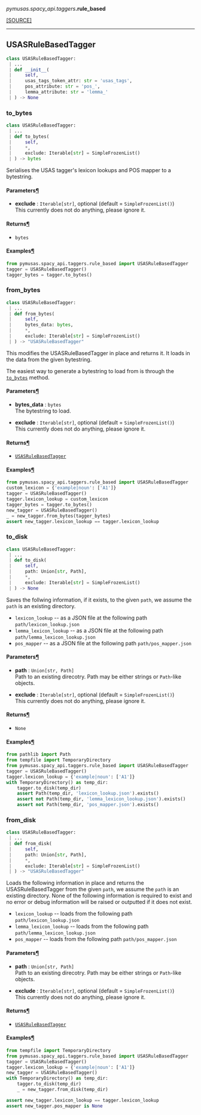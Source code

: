 <div className="source-div">
 <p><i>pymusas</i><i>.spacy_api</i><i>.taggers</i><strong>.rule_based</strong></p>
 <p><a className="sourcelink" href="https://github.com/UCREL/pymusas/blob/main/pymusas/spacy_api/taggers/rule_based.py">[SOURCE]</a></p>
</div>
<div></div>

---

<a id="pymusas.spacy_api.taggers.rule_based.USASRuleBasedTagger"></a>

## USASRuleBasedTagger

```python
class USASRuleBasedTagger:
 | ...
 | def __init__(
 |     self,
 |     usas_tags_token_attr: str = 'usas_tags',
 |     pos_attribute: str = 'pos_',
 |     lemma_attribute: str = 'lemma_'
 | ) -> None
```

<a id="pymusas.spacy_api.taggers.rule_based.USASRuleBasedTagger.to_bytes"></a>

### to\_bytes

```python
class USASRuleBasedTagger:
 | ...
 | def to_bytes(
 |     self,
 |     *,
 |     exclude: Iterable[str] = SimpleFrozenList()
 | ) -> bytes
```

Serialises the USAS tagger's lexicon lookups and POS mapper to a bytestring.

<h4 id="to_bytes.parameters">Parameters<a className="headerlink" href="#to_bytes.parameters" title="Permanent link">&para;</a></h4>


- __exclude__ : `Iterable[str]`, optional (default = `SimpleFrozenList()`) <br/>
    This currently does not do anything, please ignore it.

<h4 id="to_bytes.returns">Returns<a className="headerlink" href="#to_bytes.returns" title="Permanent link">&para;</a></h4>


- `bytes` <br/>

<h4 id="to_bytes.examples">Examples<a className="headerlink" href="#to_bytes.examples" title="Permanent link">&para;</a></h4>


```python
from pymusas.spacy_api.taggers.rule_based import USASRuleBasedTagger
tagger = USASRuleBasedTagger()
tagger_bytes = tagger.to_bytes()
```

<a id="pymusas.spacy_api.taggers.rule_based.USASRuleBasedTagger.from_bytes"></a>

### from\_bytes

```python
class USASRuleBasedTagger:
 | ...
 | def from_bytes(
 |     self,
 |     bytes_data: bytes,
 |     *,
 |     exclude: Iterable[str] = SimpleFrozenList()
 | ) -> "USASRuleBasedTagger"
```

This modifies the USASRuleBasedTagger in place and returns it. It loads
in the data from the given bytestring.

The easiest way to generate a bytestring to load from is through the
[`to_bytes`](#to_bytes) method.

<h4 id="from_bytes.parameters">Parameters<a className="headerlink" href="#from_bytes.parameters" title="Permanent link">&para;</a></h4>


- __bytes\_data__ : `bytes` <br/>
    The bytestring to load.

- __exclude__ : `Iterable[str]`, optional (default = `SimpleFrozenList()`) <br/>
    This currently does not do anything, please ignore it.

<h4 id="from_bytes.returns">Returns<a className="headerlink" href="#from_bytes.returns" title="Permanent link">&para;</a></h4>


- [`USASRuleBasedTagger`](#usasrulebasedtagger) <br/>

<h4 id="from_bytes.examples">Examples<a className="headerlink" href="#from_bytes.examples" title="Permanent link">&para;</a></h4>


```python
from pymusas.spacy_api.taggers.rule_based import USASRuleBasedTagger
custom_lexicon = {'example|noun': ['A1']}
tagger = USASRuleBasedTagger()
tagger.lexicon_lookup = custom_lexicon
tagger_bytes = tagger.to_bytes()
new_tagger = USASRuleBasedTagger()
_ = new_tagger.from_bytes(tagger_bytes)
assert new_tagger.lexicon_lookup == tagger.lexicon_lookup
```

<a id="pymusas.spacy_api.taggers.rule_based.USASRuleBasedTagger.to_disk"></a>

### to\_disk

```python
class USASRuleBasedTagger:
 | ...
 | def to_disk(
 |     self,
 |     path: Union[str, Path],
 |     *,
 |     exclude: Iterable[str] = SimpleFrozenList()
 | ) -> None
```

Saves the follwing information, if it exists, to the given `path`, we assume the `path`
is an existing directory.

* `lexicon_lookup` -- as a JSON file at the following path `path/lexicon_lookup.json`
* `lemma_lexicon_lookup` -- as a JSON file at the following path `path/lemma_lexicon_lookup.json`
* `pos_mapper` -- as a JSON file at the following path `path/pos_mapper.json`

<h4 id="to_disk.parameters">Parameters<a className="headerlink" href="#to_disk.parameters" title="Permanent link">&para;</a></h4>


- __path__ : `Union[str, Path]` <br/>
    Path to an existing direcotry. Path may be either strings or `Path`-like objects.

- __exclude__ : `Iterable[str]`, optional (default = `SimpleFrozenList()`) <br/>
    This currently does not do anything, please ignore it.

<h4 id="to_disk.returns">Returns<a className="headerlink" href="#to_disk.returns" title="Permanent link">&para;</a></h4>


- `None` <br/>

<h4 id="to_disk.examples">Examples<a className="headerlink" href="#to_disk.examples" title="Permanent link">&para;</a></h4>


```python
from pathlib import Path
from tempfile import TemporaryDirectory
from pymusas.spacy_api.taggers.rule_based import USASRuleBasedTagger
tagger = USASRuleBasedTagger()
tagger.lexicon_lookup = {'example|noun': ['A1']}
with TemporaryDirectory() as temp_dir:
    tagger.to_disk(temp_dir)
    assert Path(temp_dir, 'lexicon_lookup.json').exists()
    assert not Path(temp_dir, 'lemma_lexicon_lookup.json').exists()
    assert not Path(temp_dir, 'pos_mapper.json').exists()
```

<a id="pymusas.spacy_api.taggers.rule_based.USASRuleBasedTagger.from_disk"></a>

### from\_disk

```python
class USASRuleBasedTagger:
 | ...
 | def from_disk(
 |     self,
 |     path: Union[str, Path],
 |     *,
 |     exclude: Iterable[str] = SimpleFrozenList()
 | ) -> "USASRuleBasedTagger"
```

Loads the following information in place and returns the USASRuleBasedTagger
from the given `path`, we assume the `path` is an existing directory.
None of the following information is required to exist and no error or
debug information will be raised or outputted if it does not exist.

* `lexicon_lookup` -- loads from the following path `path/lexicon_lookup.json`
* `lemma_lexicon_lookup` --  loads from the following path `path/lemma_lexicon_lookup.json`
* `pos_mapper` -- loads from the following path `path/pos_mapper.json`

<h4 id="from_disk.parameters">Parameters<a className="headerlink" href="#from_disk.parameters" title="Permanent link">&para;</a></h4>


- __path__ : `Union[str, Path]` <br/>
    Path to an existing direcotry. Path may be either strings or `Path`-like objects.

- __exclude__ : `Iterable[str]`, optional (default = `SimpleFrozenList()`) <br/>
    This currently does not do anything, please ignore it.

<h4 id="from_disk.returns">Returns<a className="headerlink" href="#from_disk.returns" title="Permanent link">&para;</a></h4>


- [`USASRuleBasedTagger`](#usasrulebasedtagger) <br/>

<h4 id="from_disk.examples">Examples<a className="headerlink" href="#from_disk.examples" title="Permanent link">&para;</a></h4>


```python
from tempfile import TemporaryDirectory
from pymusas.spacy_api.taggers.rule_based import USASRuleBasedTagger
tagger = USASRuleBasedTagger()
tagger.lexicon_lookup = {'example|noun': ['A1']}
new_tagger = USASRuleBasedTagger()
with TemporaryDirectory() as temp_dir:
    tagger.to_disk(temp_dir)
    _ = new_tagger.from_disk(temp_dir)

assert new_tagger.lexicon_lookup == tagger.lexicon_lookup
assert new_tagger.pos_mapper is None
```

